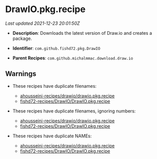 # DrawIO.pkg.recipe

_Last updated 2021-12-23 20:01:50Z_

- **Description**: Downloads the latest version of Draw.io and creates a package.

- **Identifier**: `com.github.fishd72.pkg.DrawIO`

- **Parent Recipes**: `com.github.michalmmac.download.draw.io`


## Warnings

- These recipes have duplicate filenames:
    - [ahousseini-recipes/drawio/drawio.pkg.recipe](/autopkg-dupe-tracker/ahousseini-recipes/drawio/drawio.pkg.recipe)
    - [fishd72-recipes/DrawIO/DrawIO.pkg.recipe](/autopkg-dupe-tracker/fishd72-recipes/DrawIO/DrawIO.pkg.recipe)

- These recipes have duplicate filenames, ignoring numbers:
    - [ahousseini-recipes/drawio/drawio.pkg.recipe](/autopkg-dupe-tracker/ahousseini-recipes/drawio/drawio.pkg.recipe)
    - [fishd72-recipes/DrawIO/DrawIO.pkg.recipe](/autopkg-dupe-tracker/fishd72-recipes/DrawIO/DrawIO.pkg.recipe)

- These recipes have duplicate NAMEs:
    - [ahousseini-recipes/drawio/drawio.pkg.recipe](/autopkg-dupe-tracker/ahousseini-recipes/drawio/drawio.pkg.recipe)
    - [fishd72-recipes/DrawIO/DrawIO.pkg.recipe](/autopkg-dupe-tracker/fishd72-recipes/DrawIO/DrawIO.pkg.recipe)